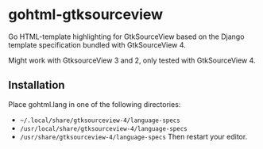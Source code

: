 # gohtml-gtksourceview
Go HTML-template highlighting for GtkSourceView based on the Django template specification bundled with GtkSourceView 4.

Might work with GtksourceView 3 and 2, only tested with GtkSourceView 4.

## Installation
Place gohtml.lang in one of the following directories:
 * `~/.local/share/gtksourceview-4/language-specs`
 * `/usr/local/share/gtksourceview-4/language-specs`
 * `/usr/share/gtksourceview-4/language-specs`
Then restart your editor.
